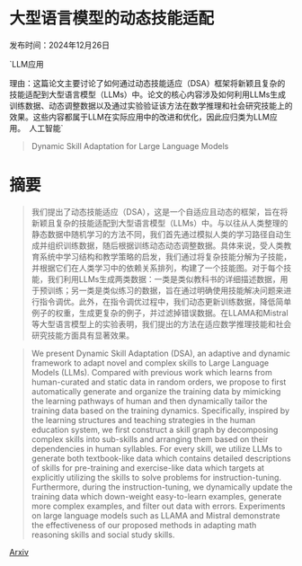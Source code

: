 # 大型语言模型的动态技能适配

发布时间：2024年12月26日

`LLM应用

理由：这篇论文主要讨论了如何通过动态技能适应（DSA）框架将新颖且复杂的技能适配到大型语言模型（LLMs）中。论文的核心内容涉及如何利用LLMs生成训练数据、动态调整数据以及通过实验验证该方法在数学推理和社会研究技能上的效果。这些内容都属于LLM在实际应用中的改进和优化，因此应归类为LLM应用。` `人工智能`

> Dynamic Skill Adaptation for Large Language Models

# 摘要

> 我们提出了动态技能适应（DSA），这是一个自适应且动态的框架，旨在将新颖且复杂的技能适配到大型语言模型（LLMs）中。与以往从人类整理的静态数据中随机学习的方法不同，我们首先通过模拟人类的学习路径自动生成并组织训练数据，随后根据训练动态动态调整数据。具体来说，受人类教育系统中学习结构和教学策略的启发，我们通过将复杂技能分解为子技能，并根据它们在人类学习中的依赖关系排列，构建了一个技能图。对于每个技能，我们利用LLMs生成两类数据：一类是类似教科书的详细描述数据，用于预训练；另一类是类似练习的数据，旨在通过明确使用技能解决问题来进行指令调优。此外，在指令调优过程中，我们动态更新训练数据，降低简单例子的权重，生成更复杂的例子，并过滤掉错误数据。在LLAMA和Mistral等大型语言模型上的实验表明，我们提出的方法在适应数学推理技能和社会研究技能方面具有显著效果。

> We present Dynamic Skill Adaptation (DSA), an adaptive and dynamic framework to adapt novel and complex skills to Large Language Models (LLMs). Compared with previous work which learns from human-curated and static data in random orders, we propose to first automatically generate and organize the training data by mimicking the learning pathways of human and then dynamically tailor the training data based on the training dynamics. Specifically, inspired by the learning structures and teaching strategies in the human education system, we first construct a skill graph by decomposing complex skills into sub-skills and arranging them based on their dependencies in human syllables. For every skill, we utilize LLMs to generate both textbook-like data which contains detailed descriptions of skills for pre-training and exercise-like data which targets at explicitly utilizing the skills to solve problems for instruction-tuning. Furthermore, during the instruction-tuning, we dynamically update the training data which down-weight easy-to-learn examples, generate more complex examples, and filter out data with errors. Experiments on large language models such as LLAMA and Mistral demonstrate the effectiveness of our proposed methods in adapting math reasoning skills and social study skills.

[Arxiv](https://arxiv.org/abs/2412.19361)